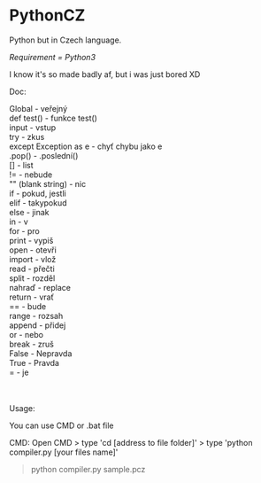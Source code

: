 # PythonCZ
Python but in Czech language.

*Requirement = Python3*

I know it's so made badly af, but i was just bored XD


Doc:

Global - veřejný<br>
def test() - funkce test()<br>
input - vstup<br>
try - zkus<br>
except Exception as e - chyť chybu jako e<br>
.pop() - .poslední()<br>
[] - list<br>
!= - nebude<br>
"" (blank string) - nic<br>
if - pokud, jestli<br>
elif - takypokud<br>
else - jinak<br>
in - v<br>
for - pro<br>
print - vypiš<br>
open - otevři<br>
import - vlož<br>
read - přečti<br>
split - rozděl<br>
nahraď - replace<br>
return - vrať<br>
== - bude<br>
range - rozsah<br>
append - přidej<br>
or - nebo<br>
break - zruš<br>
False - Nepravda<br>
True - Pravda<br>
= - je<br>

<br><br>
Usage:

You can use CMD or .bat file

CMD:
Open CMD > type 'cd [address to file folder]' > type 'python compiler.py [your files name]'
  
>python compiler.py sample.pcz
  

